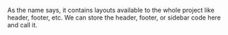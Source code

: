 As the name says, it contains layouts available to the whole project like header, footer, etc. We can store the header, footer, or sidebar code here and call it.
